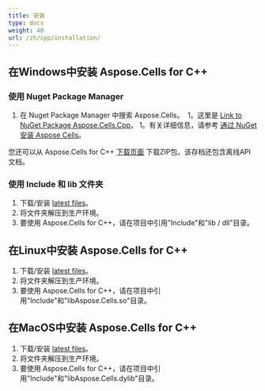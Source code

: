 ```yaml
---
title: 安装
type: docs
weight: 40
url: /zh/cpp/installation/
---
```


## **在Windows中安装 Aspose.Cells for C++**
### **使用 Nuget Package Manager**
1. 在 Nuget Package Manager 中搜索 Aspose.Cells。 
   1。这里是 [Link to NuGet Package Aspose.Cells.Cpp](https://www.nuget.org/packages/Aspose.Cells.Cpp)。
1。有关详细信息，请参考 [通过 NuGet 安装 Aspose Cells](https://docs.aspose.com/cells/cpp/getting-started/)。  

您还可以从 Aspose.Cells for C++ [下载页面](https://downloads.aspose.com/cells/cpp/) 下载ZIP包。该存档还包含离线API文档。
### **使用 Include 和 lib 文件夹**
1. 下载/安装 [latest files](https://downloads.aspose.com/cells/cpp/)。
1. 将文件夹解压到生产环境。
1. 要使用 Aspose.Cells for C++，请在项目中引用"Include"和"lib / dll"目录。

## **在Linux中安装 Aspose.Cells for C++**
1. 下载/安装 [latest files](https://downloads.aspose.com/cells/cpp/)。
1. 将文件夹解压到生产环境。
1. 要使用 Aspose.Cells for C++，请在项目中引用"Include"和"libAspose.Cells.so"目录。

## **在MacOS中安装 Aspose.Cells for C++**
1. 下载/安装 [latest files](https://downloads.aspose.com/cells/cpp/)。
1. 将文件夹解压到生产环境。
1. 要使用 Aspose.Cells for C++，请在项目中引用"Include"和"libAspose.Cells.dylib"目录。
